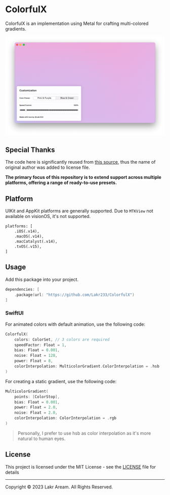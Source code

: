 # ColorfulX

ColorfulX is an implementation using Metal for crafting multi-colored gradients.

![Screenshot](./Example/Screenshot.png)

## Special Thanks

The code here is significantly reused from [this source](https://github.com/ArthurGuibert/SwiftUI-MulticolorGradient), thus the name of original author was added to license file.

**The primary focus of this repository is to extend support across multiple platforms, offering a range of ready-to-use presets.**

## Platform

UIKit and AppKit platforms are generally supported. Due to `MTKView` not available on visionOS, it's not supported.

```
platforms: [
    .iOS(.v14),
    .macOS(.v14),
    .macCatalyst(.v14),
    .tvOS(.v15),
]
```

## Usage

Add this package into your project.

```swift
dependencies: [
    .package(url: "https://github.com/Lakr233/ColorfulX")
]
```

### SwiftUI

For animated colors with default animation, use the following code:

```swift
ColorfulX(
    colors: ColorSet, // 3 colors are required
    speedFactor: Float = 1,
    bias: Float = 0.001,
    noise: Float = 128,
    power: Float = 8,
    colorInterpolation: MulticolorGradient.ColorInterpolation = .hsb
)
```

For creating a static gradient, use the following code:

```swift
MulticolorGradient(
    points: [ColorStop],
    bias: Float = 0.001,
    power: Float = 2.0,
    noise: Float = 2.0,
    colorInterpolation: ColorInterpolation = .rgb
)
```

> Personally, I prefer to use hsb as color interpolation as it's more natural to human eyes.

## License

This project is licensed under the MIT License - see the [LICENSE](LICENSE) file for details

---

Copyright © 2023 Lakr Aream. All Rights Reserved.
